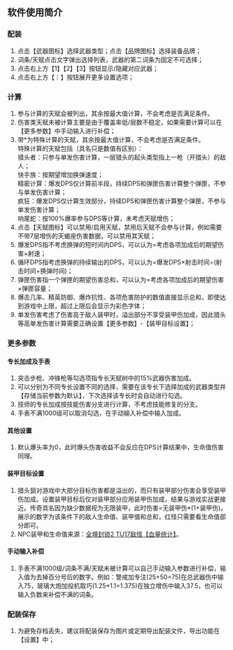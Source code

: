 ﻿## 软件使用简介

### 配装
1. 点击【武器图标】选择武器类型；点击【品牌图标】选择装备品牌；
1. 词条/天赋点击文字弹出选择列表，武器的第二词条为固定不可选择；
1. 点击右上方【1】【2】【3】按钮显示/隐藏对应武器；
1. 点击右上方【⋮】按钮展开更多设置选项；

### 计算
1. 参与计算的天赋会被列出，其余按最大值计算，不会考虑是否满足条件。
1. 伤害类天赋未被计算主要是由于覆盖率低/层数不稳定，如果需要计算可以在【更多参数】中手动输入进行补偿；
1. 带*为特殊计算的天赋，其余按最大值计算，不会考虑是否满足条件。  
    特殊计算的天赋包括（具名只是数值有区别）：  
    猎头者：只参与单发伤害计算，一层猎头的起头类型指上一枪（开猎头）的敌人；  
    快手族：按期望增加换弹速度；  
    精密计算：爆发DPS仅计算前半段，持续DPS和弹匣伤害计算整个弹匣，不参与单发伤害计算；  
    疯狂：爆发DPS仅计算生效部分，持续DPS和弹匣伤害计算整个弹匣，不参与单发伤害计算；  
    响尾蛇：按100%爆率参与DPS等计算，未考虑天赋增伤；
1. 点击【天赋图标】可以禁用/启用天赋，禁用后天赋不会参与计算，例如需要不带7层增伤的天蝎座伤害数据，可以禁用其天赋；
1. 爆发DPS指不考虑换弹的短时间内DPS，可以认为=考虑各项加成后的期望伤害×射速；
1. 循环DPS指考虑换弹的持续输出的DPS，可以认为=爆发DPS×射击时间÷(射击时间+换弹时间)；
1. 弹匣伤害指一个弹匣的期望伤害总和，可以认为=考虑各项加成后的期望伤害×弹匣容量；
1. 爆击几率、精英防御、爆炸抗性、各项危害防护的数值直接显示总和，即使达到游戏中上限，超过上限后会显示为彩色字体；
1. 单发伤害考虑了伤害高于敌人装甲时，溢出部分不享受装甲伤加成，因此猎头等高单发伤害计算需要正确设置【更多参数】-【装甲目标设置】；

### 更多参数
#### 专长加成及手表
1. 突击步枪、冲锋枪等勾选项指专长天赋树中的15%武器伤害加成。
1. 可以分别为不同专长设置不同的选择，需要在该专长下选择加成的武器类型并【存储当前参数为默认】，下次选择该专长时会自动进行勾选。
1. 技师的专长加成按技能伤害分支进行计算，不考虑技能修复的分支。
1. 手表不满1000级可以取消勾选，在手动输入补偿中输入加成。

#### 其他设置
1. 默认爆头率为0，此时爆头伤害收益不会反应在DPS计算结果中，生命值伤害同理。


#### 装甲目标设置
1. 猎头狙对游戏中大部分目标伤害都是溢出的，而只有装甲部分伤害会享受装甲伤加成。设置装甲目标后仅对装甲部分应用装甲伤加成，结果与游戏实战更接近。传奇具名因为缺少数据视为无限装甲，此时伤害=无装甲伤*(1+装甲伤)。展示的数字为该条件下的敌人生命值、装甲值和总和，红怪只需要看生命值部分即可。
1. NPC装甲和生命值来源：[全境封锁2 TU17敌怪【血量统计】](https://www.bilibili.com/video/BV1C84y1P7Cr)。

#### 手动输入补偿
1. 手表不满1000级/词条不满/天赋未被计算可以自己手动输入参数进行补偿，输入值为去掉百分号后的数字。例如：警戒加专注(25+50=75)在总武器伤中输入75，玻璃大炮加投机取巧(1.25*1.1=1.375)在独立增伤中输入37.5，也可以输入负数来补偿不满的词条。


### 配装保存
1. 为避免存档丢失，建议将配装保存为图片或定期导出配装文件，导出功能在【设置】中；
